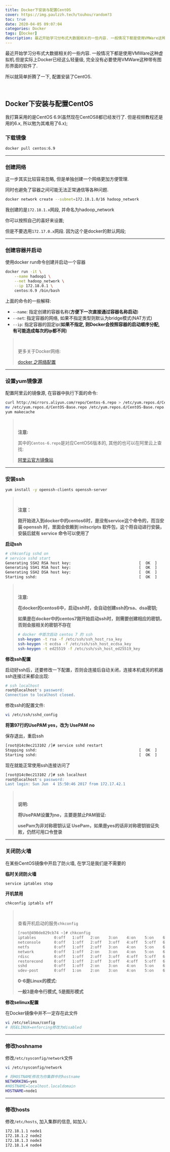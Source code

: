 ```yaml
---
title: Docker下安装与配置CentOS
cover: https://img.paulzzh.tech/touhou/random?3
toc: true
date: 2020-04-05 09:07:04
categories: Docker
tags: [Docker]
description: 最近开始学习分布式大数据相关的一些内容. 一般情况下都是使用VMWare这种虚拟机. 但是实际上Docker已经这么轻量级, 完全没有必要使用VMWare这种带有图形界面的软件了. 所以就简单折腾了一下, 配置安装了CentOS.
---
```


最近开始学习分布式大数据相关的一些内容. 一般情况下都是使用VMWare这种虚拟机.但是实际上Docker已经这么轻量级, 完全没有必要使用VMWare这种带有图形界面的软件了.

所以就简单折腾了一下, 配置安装了CentOS.

<br/>

<!--more-->

<!-- **目录:** -->

<!-- toc -->

<!-- <br/> -->

## Docker下安装与配置CentOS

我打算采用的是CentOS 6.9(虽然现在CentOS8都已经发行了. 但是视频教程还是用的6.x, 所以勉为其难用了6.x);

### 下载镜像

```bash
docker pull centos:6.9
```

****

### 创建网络

这一步其实比较容易忽略, 但是单独创建一个网络更加方便管理.

同时也避免了容器之间可能无法正常通信等各种问题.

```bash
docker network create --subnet=172.18.1.0/16 hadoop_network
```

我创建的是`172.18.1.x`网段, 并命名为hadoop_network

你可以按照自己的喜好来设置;

但是不要选用`172.17.0.x`网段. 因为这个是docker的默认网段;

****

### 创建容器并启动

使用docker run命令创建并启动一个容器

```bash
docker run -it \
    --name hadoop1 \
    --net hadoop_network \
    --ip 172.18.0.1 \
    centos:6.9 /bin/bash
```

上面的命令的一些解释:

-   `--name`: 指定创建的容器名称(**方便下一次直接通过容器名称启动**)
-   `--net`: 指定容器的网络, 如果不指定类型则默认为bridge模式(NAT方式)
-   `--ip`: 指定容器的固定ip(**如果不指定, 则Docker会按照容器的启动顺序分配, 有可能造成每次的ip都不同**)

><br/>
>
>更多关于Docker网络: 
>
>[docker 之网络配置](https://blog.51cto.com/13362895/2130375)

****

### 设置yum镜像源

配置阿里云的镜像源, 在容器中执行下面的命令:

```bash
curl http://mirrors.aliyun.com/repo/Centos-6.repo > /etc/yum.repos.d/CentOS-Base-6-aliyun.repo
mv /etc/yum.repos.d/CentOS-Base.repo /etc/yum.repos.d/CentOS-Base.repo.bak
yum makecache
```

>   <br/>
>
>   **注意:**
>
>   其中的`Centos-6.repo`是对应CentOS6版本的, 其他的也可以在阿里云上查找:
>
>   [阿里云官方镜像站](https://developer.aliyun.com/mirror/)

****

### 安装ssh

```bash
yum install -y openssh-clients openssh-server
```

>   <br/>
>
>   **注意：**
>
>   **刚开始进入到docker中的centos6时，是没有service这个命令的，而当安装 openssh 时，里面会依赖到 initscripts 软件包，这个将自动进行安装，安装后就有 service 命令可以使用了**

**启动ssh**

```bash
# chkconfig sshd on
# service sshd start
Generating SSH2 RSA host key:                              [  OK  ]
Generating SSH1 RSA host key:                              [  OK  ]
Generating SSH2 DSA host key:                              [  OK  ]
Starting sshd:                                             [  OK  ]
```

><br/>
>
>**注意:**
>
>**在docker的centos6中，启动ssh时，会自动创建ssh的rsa、dsa密钥;**
>
>**如果是在docker中的centos7刚开始启动ssh时，则需要创建相应的密钥，否则会报相关的密钥不存在**
>
>```bash
># docker 中首次启动 centos 7 的 ssh
>ssh-keygen -t rsa -f /etc/ssh/ssh_host_rsa_key
>ssh-keygen -t ecdsa -f /etc/ssh/ssh_host_ecdsa_key
>ssh-keygen -t ed25519 -f /etc/ssh/ssh_host_ed25519_key
>```

**修改ssh配置**

启动好ssh后，还要修改一下配置，否则会连接后自动关闭，连接本机或另的机器ssh连接过来都会出现:

```bash
# ssh localhost
root@localhost's password: 
Connection to localhost closed.
```

修改ssh的配置文件:

```bash
vi /etc/ssh/sshd_config
```

**将第97行的UsePAM yes，改为 UsePAM no**

保存退出，重启ssh

```bash
[root@14c0ec213102 /]# service sshd restart
Stopping sshd:                                             [  OK  ]
Starting sshd:                                             [  OK  ]
```

现在就能正常使用ssh连接访问了

```bash
[root@14c0ec213102 /]# ssh localhost
root@localhost's password: 
Last login: Sun Jun  4 15:50:46 2017 from 172.17.42.1
```

><br/>
>
>**说明:**
>
>**将UsePAM设置为no，主要是禁止PAM验证:**
>
>**usePam为非对称密钥认证 UsePam，如果是yes的话非对称密钥验证失败，仍然可用口令登录**

****

### 关闭防火墙

在某些CentOS镜像中开启了防火墙, 在学习是我们是不需要的

**临时关闭防火墙**

```bash
service iptables stop
```

**开机禁用**

```bash
chkconfig iptabls off
```

>   <br/>
>
>   查看开机启动的服务`chkconfig`
>
>   ```bash
>   [root@490de829cb74 ~]# chkconfig
>   iptables       	0:off	1:off	2:on	3:on	4:on	5:on	6:off
>   netconsole     	0:off	1:off	2:off	3:off	4:off	5:off	6:off
>   netfs          	0:off	1:off	2:off	3:on	4:on	5:on	6:off
>   network        	0:off	1:off	2:on	3:on	4:on	5:on	6:off
>   rdisc          	0:off	1:off	2:off	3:off	4:off	5:off	6:off
>   restorecond    	0:off	1:off	2:off	3:off	4:off	5:off	6:off
>   sshd           	0:off	1:off	2:on	3:on	4:on	5:on	6:off
>   udev-post      	0:off	1:on	2:on	3:on	4:on	5:on	6:off
>   ```
>
>   **0-6是Linux的模式:**
>
>   **一般3是命令行模式, 5是图形模式**

**修改selinux配置**

在Docker镜像中并不一定存在此文件

```bash
vi /etc/selinux/config
# 将SELINUX=enforcing修改为disabled
```

****

### 修改hoshname

修改`/etc/sysconfig/network`文件

```bash
vi /etc/sysconfig/network

# 将HOSTNAME修改为你集群中的hostname
NETWORKING=yes
#HOSTNAME=localhost.localdomain
HOSTNAME=node1
```

****

### 修改hosts

修改`/etc/hosts`, 加入集群的信息, 如加入:

```bash
172.18.1.1 node1
172.18.1.2 node2
172.18.1.3 node3
172.18.1.4 node4
```

<br/>
